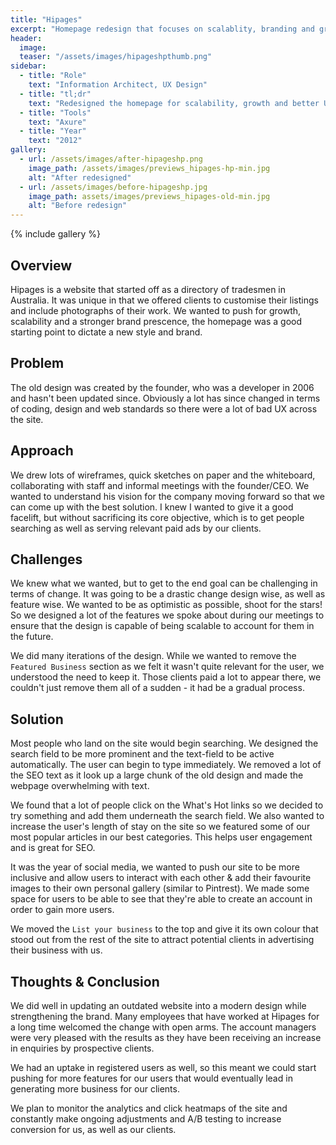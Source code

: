 ```yaml
---
title: "Hipages"
excerpt: "Homepage redesign that focuses on scalablity, branding and growth"
header:
  image:
  teaser: "/assets/images/hipageshpthumb.png"
sidebar:
  - title: "Role"
    text: "Information Architect, UX Design"
  - title: "tl;dr"
    text: "Redesigned the homepage for scalability, growth and better UX practices and in doing so, strengthening the brand prescence while increasing revenue from prospective client enquiries."
  - title: "Tools"
    text: "Axure"
  - title: "Year"
    text: "2012"
gallery:
  - url: /assets/images/after-hipageshp.png
    image_path: /assets/images/previews_hipages-hp-min.jpg
    alt: "After redesigned"
  - url: /assets/images/before-hipageshp.jpg
    image_path: assets/images/previews_hipages-old-min.jpg
    alt: "Before redesign"
---
```


{% include gallery %}

## Overview
Hipages is a website that started off as a directory of tradesmen in Australia. It was unique in that we offered clients to customise their listings and include photographs of their work. We wanted to push for growth, scalability and a stronger brand prescence, the homepage was a good starting point to dictate a new style and brand.

## Problem
The old design was created by the founder, who was a developer in 2006 and hasn't been updated since. Obviously a lot has since changed in terms of coding, design and web standards so there were a lot of bad UX across the site.

## Approach
We drew lots of wireframes, quick sketches on paper and the whiteboard, collaborating with staff and informal meetings with the founder/CEO. We wanted to understand his vision for the company moving forward so that we can come up with the best solution. I knew I wanted to give it a good facelift, but without sacrificing its core objective, which is to get people searching as well as serving relevant paid ads by our clients.

## Challenges
We knew what we wanted, but to get to the end goal can be challenging in terms of change. It was going to be a drastic change design wise, as well as feature wise. We wanted to be as optimistic as possible, shoot for the stars! So we designed a lot of the features we spoke about during our meetings to ensure that the design is capable of being scalable to account for them in the future.

We did many iterations of the design. While we wanted to remove the `Featured Business` section as we felt it wasn't quite relevant for the user, we understood the need to keep it. Those clients paid a lot to appear there, we couldn't just remove them all of a sudden - it had be a gradual process. 

## Solution
Most people who land on the site would begin searching. We designed the search field to be more prominent and the text-field to be active automatically. The user can begin to type immediately. We removed a lot of the SEO text as it look up a large chunk of the old design and made the webpage overwhelming with text.

We found that a lot of people click on the What's Hot links so we decided to try something and add them underneath the search field. We also wanted to increase the user's length of stay on the site so we featured some of our most popular articles in our best categories. This helps user engagement and is great for SEO.

It was the year of social media, we wanted to push our site to be more inclusive and allow users to interact with each other & add their favourite images to their own personal gallery (similar to Pintrest). We made some space for users to be able to see that they're able to create an account in order to gain more users.

We moved the `List your business` to the top and give it its own colour that stood out from the rest of the site to attract potential clients in advertising their business with us.

## Thoughts & Conclusion
We did well in updating an outdated website into a modern design while strengthening the brand. Many employees that have worked at Hipages for a long time welcomed the change with open arms. The account managers were very pleased with the results as they have been receiving an increase in enquiries by prospective clients.

We had an uptake in registered users as well, so this meant we could start pushing for more features for our users that would eventually lead in generating more business for our clients.

We plan to monitor the analytics and click heatmaps of the site and constantly make ongoing adjustments and A/B testing to increase conversion for us, as well as our clients.
